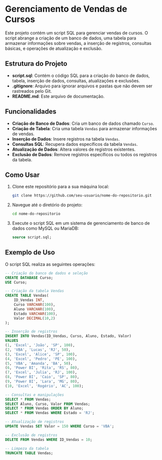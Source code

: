 # Gerenciamento de Vendas de Cursos

Este projeto contém um script SQL para gerenciar vendas de cursos. O script abrange a criação de um banco de dados, uma tabela para armazenar informações sobre vendas, a inserção de registros, consultas básicas, e operações de atualização e exclusão.

## Estrutura do Projeto

- **script.sql**: Contém o código SQL para a criação do banco de dados, tabela, inserção de dados, consultas, atualizações e exclusões.
- **.gitignore**: Arquivo para ignorar arquivos e pastas que não devem ser rastreados pelo Git.
- **README.md**: Este arquivo de documentação.

## Funcionalidades

- **Criação de Banco de Dados**: Cria um banco de dados chamado `Curso`.
- **Criação de Tabela**: Cria uma tabela `Vendas` para armazenar informações de vendas.
- **Inserção de Dados**: Insere registros na tabela `Vendas`.
- **Consultas SQL**: Recupera dados específicos da tabela `Vendas`.
- **Atualização de Dados**: Altera valores de registros existentes.
- **Exclusão de Dados**: Remove registros específicos ou todos os registros da tabela.

## Como Usar

1. Clone este repositório para a sua máquina local:
    ```bash
    git clone https://github.com/seu-usuario/nome-do-repositorio.git
    ```
2. Navegue até o diretório do projeto:
    ```bash
    cd nome-do-repositorio
    ```
3. Execute o script SQL em um sistema de gerenciamento de banco de dados como MySQL ou MariaDB:
    ```sql
    source script.sql;
    ```

## Exemplo de Uso

O script SQL realiza as seguintes operações:

```sql
-- Criação do banco de dados e seleção
CREATE DATABASE Curso;
USE Curso;

-- Criação da tabela Vendas
CREATE TABLE Vendas(
    ID_Vendas INT,
    Curso VARCHAR(100),
    Aluno VARCHAR(100),
    Estado VARCHAR(100),
    Valor DECIMAL(10,2)
);

-- Inserção de registros
INSERT INTO Vendas(ID_Vendas, Curso, Aluno, Estado, Valor)
VALUES
(1, 'Excel', 'João', 'SP', 100),
(2, 'VBA', 'Lucas', 'RJ', 50),
(3, 'Excel', 'Alice', 'SP', 100),
(4, 'Excel', 'Pedro', 'PE', 100),
(5, 'VBA', 'Amanda', 'BA', 50),
(6, 'Power BI', 'Rita', 'RS', 80),
(7, 'Excel', 'Julia', 'RJ', 100),
(8, 'Power BI', 'Caio', 'SP', 80),
(9, 'Power BI', 'Lara', 'MG', 80),
(10, 'Excel', 'Rogério', 'AC', 100);

-- Consultas e manipulações
SELECT * FROM Vendas;
SELECT Aluno, Curso, Valor FROM Vendas;
SELECT * FROM Vendas ORDER BY Aluno;
SELECT * FROM Vendas WHERE Estado = 'RJ';

-- Atualização de registros
UPDATE Vendas SET Valor = 150 WHERE Curso = 'VBA';

-- Exclusão de registros
DELETE FROM Vendas WHERE ID_Vendas = 10;

-- Limpeza da tabela
TRUNCATE TABLE Vendas;
